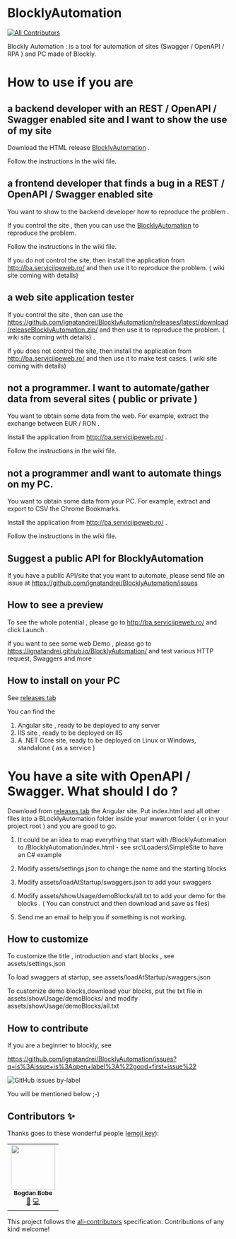 # BlocklyAutomation
<!-- ALL-CONTRIBUTORS-BADGE:START - Do not remove or modify this section -->
[![All Contributors](https://img.shields.io/badge/all_contributors-1-orange.svg?style=flat-square)](#contributors-)
<!-- ALL-CONTRIBUTORS-BADGE:END -->

Blockly Automation :  is a tool for automation of sites (Swagger / OpenAPI / RPA ) and PC made of Blockly. 

# How to use if you are

## a backend developer with an REST / OpenAPI / Swagger enabled site and I want to show the use of my site

Download the HTML release [BlocklyAutomation](https://github.com/ignatandrei/BlocklyAutomation/releases/latest/download/releaseBlocklyAutomation.zip/) .

Follow the instructions in the wiki file.  


## a frontend  developer that finds a bug in a REST / OpenAPI / Swagger enabled site

You want to show to the backend developer how to reproduce the problem .

If you control the site , then you can use the [BlocklyAutomation](https://github.com/ignatandrei/BlocklyAutomation/releases/latest/download/releaseBlocklyAutomation.zip/) to reproduce the problem.

Follow the instructions in the wiki file.  

If you do not control the site, then install the application from http://ba.serviciipeweb.ro/ and then use it to reproduce the problem. ( wiki site coming with details) 

## a web site application tester
If you control the site , then can use the https://github.com/ignatandrei/BlocklyAutomation/releases/latest/download/releaseBlocklyAutomation.zip/  and then use it to reproduce the problem. ( wiki site coming with details) .

If you does not control the site, then install the application from http://ba.serviciipeweb.ro/ and then use it to make test cases. ( wiki site coming with details) 


## not a programmer.  I want to automate/gather data from several sites ( public or private )

You want to obtain some data from the web. For example, extract the exchange between EUR / RON .

Install the application from http://ba.serviciipeweb.ro/ .

Follow the instructions in the wiki file.


## not a programmer andI want to automate things on my PC. 

You want to obtain some data from your PC. For example, extract and export to CSV the Chrome Bookmarks.

Install the application from http://ba.serviciipeweb.ro/ .

Follow the instructions in the wiki file.



## Suggest a public API for BlocklyAutomation

If you have a public API/site that you want to automate, please send file an issue at https://github.com/ignatandrei/BlocklyAutomation/issues 


## How to see a preview


To see the whole potential , please go to http://ba.serviciipeweb.ro/ and click Launch .

If you want to see some web Demo , please go to https://ignatandrei.github.io/BlocklyAutomation/ and test various HTTP request, Swaggers and more

## How to install on your PC

See [releases tab](https://github.com/ignatandrei/BlocklyAutomation/releases)

You can find the 

1. Angular site , ready to be deployed to any server
2. IIS site   , ready to be deployed on IIS
3. A .NET Core site, ready to be deployed on Linux or Windows, standalone ( as a service )

# You have a site with OpenAPI / Swagger. What should I do  ?

Download from [releases tab](https://github.com/ignatandrei/BlocklyAutomation/releases) the Angular site. Put index.html and all other files into a BLocklyAutomation folder inside your wwwroot  folder ( or in your project root ) and you are good to go.

1. It could be an idea to map everything that start with /BlocklyAutomation to /BlocklyAutomation/index.html - see src\Loaders\SimpleSite to have an C# example 
   
2. Modify assets/settings.json to change the name and the starting blocks
   
3. Modify assets/loadAtStartup/swaggers.json to add your swaggers

4. Modify assets/showUsage/demoBlocks/all.txt to add your demo for the blocks . 
   ( You can construct and then download and save as files)

5. Send me an email to help you  if something  is not working.
## How to customize

To customize the title , introduction and start blocks , see assets/settings.json

To load swaggers at startup, see  assets/loadAtStartup/swaggers.json

To customize demo blocks,download your blocks, put the txt file in  assets/showUsage/demoBlocks/ and modify assets/showUsage/demoBlocks/all.txt

##  How to contribute

If you are a beginner to blockly, see 

https://github.com/ignatandrei/BlocklyAutomation/issues?q=is%3Aissue+is%3Aopen+label%3A%22good+first+issue%22

![GitHub issues by-label](https://img.shields.io/github/issues/ignatandrei/BlocklyAutomation/good%20first%20issue)

You will be mentioned below ;-)


## Contributors ✨

Thanks goes to these wonderful people ([emoji key](https://allcontributors.org/docs/en/emoji-key)):

<!-- ALL-CONTRIBUTORS-LIST:START - Do not remove or modify this section -->
<!-- prettier-ignore-start -->
<!-- markdownlint-disable -->
<table>
  <tr>
    <td align="center"><a href="https://aenyx-designs.com/"><img src="https://avatars.githubusercontent.com/u/33196341?v=4?s=100" width="100px;" alt=""/><br /><sub><b>Bogdan Bobe</b></sub></a><br /><a href="#design-arealshadow" title="Design">🎨</a> <a href="https://github.com/ignatandrei/BlocklyAutomation/commits?author=arealshadow" title="Code">💻</a></td>
  </tr>
</table>

<!-- markdownlint-restore -->
<!-- prettier-ignore-end -->

<!-- ALL-CONTRIBUTORS-LIST:END -->

This project follows the [all-contributors](https://github.com/all-contributors/all-contributors) specification. Contributions of any kind welcome!